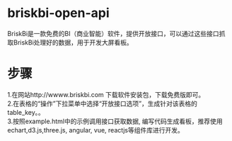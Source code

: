 # briskbi-open-api
BriskBi是一款免费的BI（商业智能）软件，提供开放接口，可以通过这些接口抓取BriskBi处理好的数据，用于开发大屏看板。

# 步骤
1.在网站http://wwww.briskbi.com 下载软件安装包，下载免费版即可。<br>
2.在表格的“操作”下拉菜单中选择“开放接口选项”，生成针对该表格的table_key。。<br>
3.按照example.html中的示例调用接口获取数据, 编写代码生成看板，推荐使用echart,d3.js,three.js, angular, vue, reactjs等组件库进行开发。<br>

